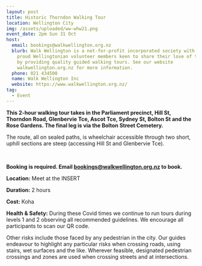 ```yaml
---
layout: post
title: Historic Thorndon Walking Tour
location: Wellington City
img: /assets/uploaded/ww-whw21.png
event_date: 2pm Sun 31 Oct
host:
  email: bookings@walkwellington.org.nz
  blurb: Walk Wellington is a not-for-profit incorporated society with about 25
    proud Wellingtonian volunteer members keen to share their love of the city
    by providing quality guided walking tours. See our website
    walkwellington.org.nz for more information.
  phone: 021 434500
  name: Walk Wellington Inc
  website: https://www.walkwellington.org.nz/
tag:
  - Event
---
```

**This 2-hour walking tour takes in the Parliament precinct, Hill St, Thorndon Road, Glenbervie Tce, Ascot Tce, Sydney St, Bolton St and the Rose Gardens. The final leg is via the Bolton Street Cemetery.** 

The route, all on sealed paths, is wheelchair accessible through two short, uphill sections are steep (accessing Hill St and Glenbervie Tce).

<br>

**Booking is required. Email bookings@walkwellington.org.nz to book.** 

**Location:** Meet at the INSERT

**Duration:** 2 hours 

**Cost:** Koha

**Health & Safety:** During these Covid times we continue to run tours during levels 1 and 2 observing all recommended guidelines. We encourage all participants to scan our QR code. 

Other risks include those faced by any pedestrian in the city. Our guides endeavour to highlight any particular risks when crossing roads, using stairs, wet surfaces and the like. Wherever feasible, designated pedestrian crossings and zones are used when crossing streets and at intersections.